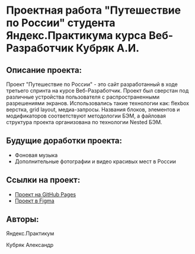
# Проектная работа "Путешествие по России" студента Яндекс.Практикума курса Веб-Разработчик Кубряк А.И.

## Описание проекта:

Проект "Путешествие по России" - это сайт разработанный в ходе третьего спринта на курсе Веб-Разработчик. Проект был сверстан под различные устройства пользователя с распространенными разрешениями экранов. Использовались такие технологии как: flexbox верстка, grid layout, медиа-запросы. Названия блоков, элементов и модификаторов соответствуют методологии БЭМ, а файловая
структура проекта организована по технологии Nested БЭМ.

## Будущие доработки проекта:

* Фоновая музыка
* Дополнительные фотографии и видео красивых мест в России

## Ссылки на проект:

* [Проект на GitHub Pages](https://kubryak.github.io/russian-travel/)
* [Проект в Figma](https://www.figma.com/file/5S2WSbEFL6awjVWJ0NWL8Q/Sprint-3_-Russia-_-desktop-%2B-mobile?node-id=28503%3A0&t=aJ33qZEsacfCmmtH-0)

## Авторы:

Яндекс.Практикум

Кубряк Александр
